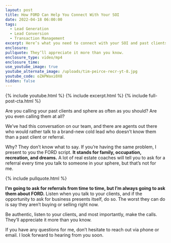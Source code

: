 ```yaml
---
layout: post
title: How FORD Can Help You Connect With Your SOI
date: 2022-04-18 06:00:00
tags:
  - Lead Generation
  - Lead Conversion
  - Transaction Management
excerpt: Here’s what you need to connect with your SOI and past clients.
enclosure:
pullquote: They’ll appreciate it more than you know.
enclosure_type: video/mp4
enclosure_time:
use_youtube_image: true
youtube_alternate_image: /uploads/tim-peirce-recr-yt-8.jpg
youtube_code: oZAPWaxi0X8
hidden: false
---
```

{% include youtube.html %} {% include excerpt.html %} {% include full-post-cta.html %}

Are you calling your past clients and sphere as often as you should? Are you even calling them at all?&nbsp;

We’ve had this conversation on our team, and there are agents out there who would rather talk to a brand-new cold lead who doesn’t know them than a past client or referral.&nbsp;

Why? They don’t know what to say. If you’re having the same problem, I present to you the FORD script. **It stands for family, occupation, recreation, and dreams.** A lot of real estate coaches will tell you to ask for a referral every time you talk to someone in your sphere, but that’s not for me.&nbsp;

{% include pullquote.html %}

**I’m going to ask for referrals from time to time, but I’m always going to ask them about FORD.** Listen when you talk to your clients, and if the opportunity to ask for business presents itself, do so. The worst they can do is say they aren’t buying or selling right now.&nbsp;

Be authentic, listen to your clients, and most importantly, make the calls. They’ll appreciate it more than you know.

If you have any questions for me, don’t hesitate to reach out via phone or email. I look forward to hearing from you soon.
